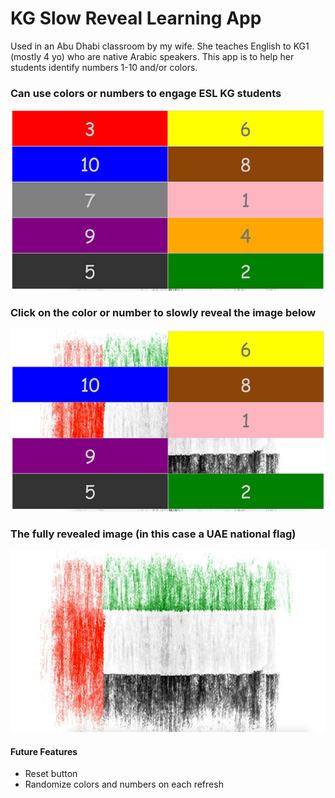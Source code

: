 # KG Slow Reveal Learning App
Used in an Abu Dhabi classroom by my wife. She teaches English to KG1 (mostly 4 yo) who are native Arabic speakers. This app is to help her students identify numbers 1-10 and/or colors.

### Can use colors or numbers to engage ESL KG students
![alt text](https://github.com/MichaelKeithM/images/blob/master/flag-start.jpg)

### Click on the color or number to slowly reveal the image below
![alt text](https://github.com/MichaelKeithM/images/blob/master/flag-partial-reveal.jpg)

### The fully revealed image (in this case a UAE national flag)
![alt text](https://github.com/MichaelKeithM/images/blob/master/flag-full-reveal.jpg)


#### Future Features
* Reset button
* Randomize colors and numbers on each refresh

